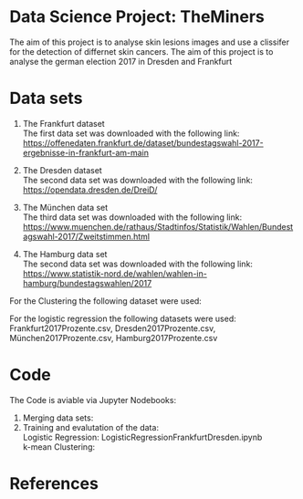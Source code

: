 # Data Science Project: TheMiners
The aim of this project is to analyse skin lesions images and use a clissifer for the detection of differnet skin cancers.
The aim of this project is to analyse the german election 2017 in Dresden and Frankfurt

# Data sets
1. The Frankfurt dataset <br>
The first data set was downloaded with the following link: https://offenedaten.frankfurt.de/dataset/bundestagswahl-2017-ergebnisse-in-frankfurt-am-main

2. The Dresden dataset <br>
The second data set was downloaded with the following link: https://opendata.dresden.de/DreiD/

3. The München data set <br>
The third data set was downloaded with the following link: https://www.muenchen.de/rathaus/Stadtinfos/Statistik/Wahlen/Bundestagswahl-2017/Zweitstimmen.html

4. The Hamburg data set <br>
The second data set was downloaded with the following link: https://www.statistik-nord.de/wahlen/wahlen-in-hamburg/bundestagswahlen/2017


For the Clustering the following dataset were used: <br>

For the logistic regression the following datasets were used: Frankfurt2017Prozente.csv, Dresden2017Prozente.csv, München2017Prozente.csv, Hamburg2017Prozente.csv <br>

# Code
The Code is aviable via Jupyter Nodebooks: <br>
1. Merging data sets: 
2. Training and evalutation of the data: <br>
    Logistic Regression: LogisticRegressionFrankfurtDresden.ipynb <br>
    k-mean Clustering:


# References
